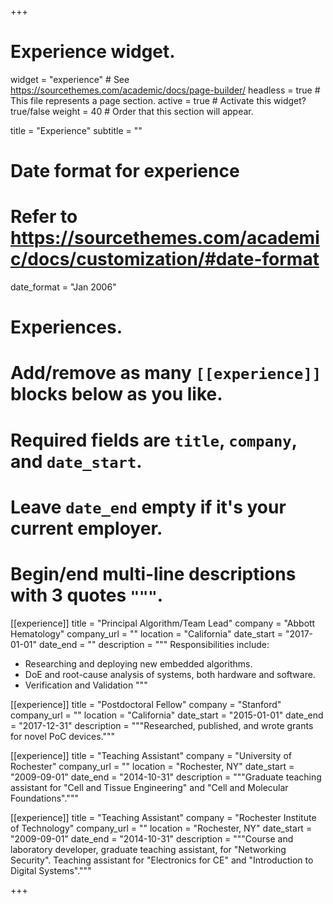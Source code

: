 +++
# Experience widget.
widget = "experience"  # See https://sourcethemes.com/academic/docs/page-builder/
headless = true  # This file represents a page section.
active = true  # Activate this widget? true/false
weight = 40  # Order that this section will appear.

title = "Experience"
subtitle = ""

# Date format for experience
#   Refer to https://sourcethemes.com/academic/docs/customization/#date-format
date_format = "Jan 2006"

# Experiences.
#   Add/remove as many `[[experience]]` blocks below as you like.
#   Required fields are `title`, `company`, and `date_start`.
#   Leave `date_end` empty if it's your current employer.
#   Begin/end multi-line descriptions with 3 quotes `"""`.
[[experience]]
  title = "Principal Algorithm/Team Lead"
  company = "Abbott Hematology"
  company_url = ""
  location = "California"
  date_start = "2017-01-01"
  date_end = ""
  description = """
  Responsibilities include:
  * Researching and deploying new embedded algorithms.
  * DoE and root-cause analysis of systems, both hardware and software.
  * Verification and Validation
  """

[[experience]]
  title = "Postdoctoral Fellow"
  company = "Stanford"
  company_url = ""
  location = "California"
  date_start = "2015-01-01"
  date_end = "2017-12-31"
  description = """Researched, published, and wrote grants for novel PoC devices."""

[[experience]]
  title = "Teaching Assistant"
  company = "University of Rochester"
  company_url = ""
  location = "Rochester, NY"
  date_start = "2009-09-01"
  date_end = "2014-10-31"
  description = """Graduate teaching assistant for "Cell and Tissue Engineering" and "Cell and Molecular Foundations"."""

[[experience]]
  title = "Teaching Assistant"
  company = "Rochester Institute of Technology"
  company_url = ""
  location = "Rochester, NY"
  date_start = "2009-09-01"
  date_end = "2014-10-31"
  description = """Course and laboratory developer, graduate teaching assistant, for "Networking Security". Teaching assistant for "Electronics for CE" and "Introduction to Digital Systems"."""

+++
